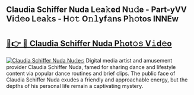 ## Claudia Schiffer Nuda L𝚎a𝚔ed N𝚞𝚍e - Part-yVV Vi𝚍𝚎o L𝚎a𝚔s - H𝚘𝚝 O𝚗𝚕yf𝚊ns P𝚑𝚘tos lNNEw

# <h2><a href="http://kfb6z5g.oniu.top/?m=Claudia+Schiffer+Nuda">🔗👉 🔴 Claudia Schiffer Nuda P𝚑ot𝚘𝚜 V𝚒d𝚎o</a></h2>

[![Claudia Schiffer Nuda Nu𝚍e𝚜](https://i.imgur.com/0qMVB7G.gif)](http://kfb6z5g.oniu.top/?m=Claudia+Schiffer+Nuda)
Digital media artist and amusement provider Claudia Schiffer Nuda, famed for sharing dance and lifestyle content via popular dance routines and brief clips. The public face of Claudia Schiffer Nuda exudes a friendly and approachable energy, but the depths of his personal life remain a captivating mystery.  
